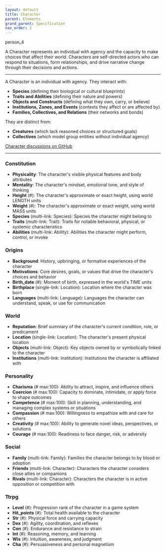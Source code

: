 ```yaml
---
layout: default
title: Character
parent: Elements
grand_parent: Specification
nav_order: 2
---
```


<span class="material-symbols-outlined">person_4</span>

A Character represents an individual with agency and the capacity to make choices that affect their world. Characters are self-directed actors who can respond to situations, form relationships, and drive narrative change through their decisions and actions.

---

A Character is an individual with agency. They interact with:

- **Species** (defining their biological or cultural blueprints)  
- **Traits and Abilities** (defining their nature and powers)  
- **Objects and Constructs** (defining what they own, carry, or believe)  
- **Institutions, Zones, and Events** (contexts they affect or are affected by)  
- **Families, Collectives, and Relations** (their networks and bonds)

They are distinct from:

- **Creatures** (which lack reasoned choices or structured goals)  
- **Collectives** (which model group entities without individual agency)  
 
[Character discussions on GitHub](https://github.com/OnlyWorlds/OnlyWorlds/discussions/categories/Character)

---
### Constitution
- **Physicality**: The character's visible physical features and body attributes
- **Mentality**: The character's mindset, emotional tone, and style of thinking
- **Height** (#): The character's approximate or exact height, using world LENGTH units
- **Weight** (#): The character's approximate or exact weight, using world MASS units
- **Species** (multi-link: Species): Species the character might belong to
- **Traits** (multi-link: Trait): Traits for notable behavioral, physical, or systemic characteristics
- **Abilities** (multi-link: Ability): Abilities the character might perform, control, or invoke

### Origins
- **Background**: History, upbringing, or formative experiences of the character
- **Motivations**: Core desires, goals, or values that drive the character's choices and behavior
- **Birth_date** (#): Moment of birth, expressed in the world's TIME units
- **Birthplace** (single-link: Location): Location where the character was born
- **Languages** (multi-link: Language): Languages the character can understand, speak, or use for communication

### World
- **Reputation**: Brief summary of the character's current condition, role, or predicament
- **Location** (single-link: Location): The character's present physical location
- **Objects** (multi-link: Object): Key objects owned by or symbolically linked to the character
- **Institutions** (multi-link: Institution): Institutions the character is affiliated with

### Personality
- **Charisma** (# max:100): Ability to attract, inspire, and influence others
- **Coercion** (# max:100): Capacity to dominate, intimidate, or apply force to shape outcomes
- **Competence** (# max:100): Skill in planning, understanding, and managing complex systems or situations
- **Compassion** (# max:100): Willingness to empathize with and care for others
- **Creativity** (# max:100): Ability to generate novel ideas, perspectives, or solutions
- **Courage** (# max:100): Readiness to face danger, risk, or adversity

### Social
- **Family** (multi-link: Family): Families the character belongs to by blood or adoption
- **Friends** (multi-link: Character): Characters the character considers close allies or companions
- **Rivals** (multi-link: Character): Characters the character is in active opposition or competition with

### Ttrpg
- **Level** (#): Progression rank of the character in a game system
- **Hit_points** (#): Total health available to the character
- **Str** (#): Physical force and carrying capacity
- **Dex** (#): Agility, coordination, and reflexes
- **Con** (#): Endurance and resistance to strain
- **Int** (#): Reasoning, memory, and learning
- **Wis** (#): Intuition, awareness, and judgment
- **Cha** (#): Persuasiveness and personal magnetism

